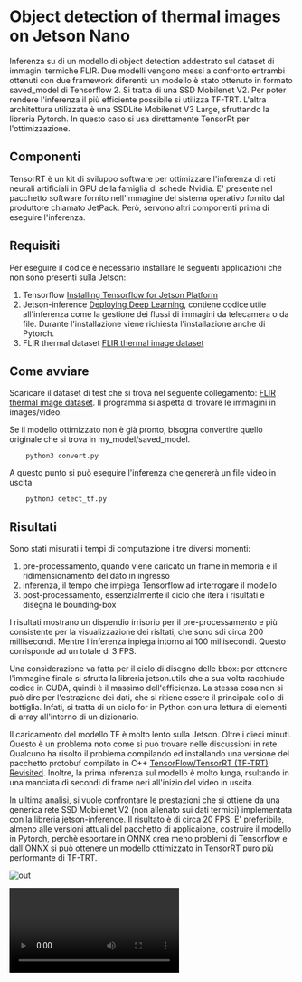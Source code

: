 # Object detection of thermal images on Jetson Nano
Inferenza su di un modello di object detection addestrato sul dataset di immagini termiche FLIR. 
Due modelli vengono messi a confronto entrambi ottenuti con due framework diferenti: un modello è stato ottenuto in formato saved_model di Tensorflow 2. Si tratta di una SSD Mobilenet V2. Per poter rendere l'inferenza il più efficiente possibile si utilizza TF-TRT. L'altra architettura utilizzata è una SSDLite Mobilenet V3 Large, sfruttando la libreria Pytorch. In questo caso si usa direttamente TensorRt per l'ottimizzazione.

## Componenti
TensorRT è un kit di sviluppo software per ottimizzare l'inferenza di reti neurali artificiali in GPU della famiglia di schede Nvidia. E' presente nel pacchetto software fornito nell'immagine del sistema operativo fornito dal produttore chiamato JetPack. Però, servono altri componenti prima di eseguire l'inferenza.


## Requisiti
Per eseguire il codice è necessario installare le seguenti applicazioni che non sono presenti sulla Jetson:
1. Tensorflow [Installing Tensorflow for Jetson Platform](https://docs.nvidia.com/deeplearning/frameworks/install-tf-jetson-platform/index.html)
2. Jetson-inference [Deploying Deep Learning](https://github.com/dusty-nv/jetson-inference), contiene codice utile all'inferenza come la gestione dei flussi di immagini da telecamera o da file. Durante l'installazione viene richiesta l'installazione anche di Pytorch.
3. FLIR thermal dataset [FLIR thermal image dataset](https://www.kaggle.com/deepnewbie/flir-thermal-images-dataset)

## Come avviare
Scaricare il dataset di test che si trova nel seguente collegamento: [FLIR thermal image dataset](https://www.kaggle.com/deepnewbie/flir-thermal-images-dataset). Il programma si aspetta di trovare le immagini in images/video.

Se il modello ottimizzato non è già pronto, bisogna convertire quello originale che si trova in my_model/saved_model. 

        python3 convert.py

A questo punto si può eseguire l'inferenza che genererà un file video in uscita

        python3 detect_tf.py


## Risultati
Sono stati misurati i tempi di computazione i tre diversi momenti:
1. pre-processamento, quando viene caricato un frame in memoria e il ridimensionamento del dato in ingresso
2. inferenza, il tempo che impiega Tensorflow ad interrogare il modello
3. post-processamento, essenzialmente il ciclo che itera i risultati e disegna le bounding-box

I risultati mostrano un dispendio irrisorio per il pre-processamento e più consistente per la visualizzazione dei risltati, che sono sdi circa 200 millisecondi. Mentre l'inferenza inpiega intorno ai 100 millisecondi. Questo corrisponde ad un totale di 3 FPS.

Una considerazione va fatta per il ciclo di disegno delle bbox: per ottenere l'immagine finale si sfrutta la libreria jetson.utils che a sua volta racchiude codice in CUDA, quindi è il massimo dell'efficienza. La stessa cosa non si può dire per l'estrazione dei dati, che si ritiene essere il principale collo di bottiglia. Infati, si tratta di un ciclo for in Python con una lettura di elementi di array all'interno di un dizionario.

Il caricamento del modello TF è molto lento sulla Jetson. Oltre i dieci minuti. Questo è un problema noto come si può trovare nelle discussioni in rete. Qualcuno ha risolto il problema compilando ed installando una versione del pacchetto protobuf compilato in C++ [TensorFlow/TensorRT (TF-TRT) Revisited](https://jkjung-avt.github.io/tf-trt-revisited/). Inoltre, la prima inferenza sul modello è molto lunga, rsultando in una manciata di secondi di frame neri all'inizio del video in uscita.

In ulltima analisi, si vuole confrontare le prestazioni che si ottiene da una generica rete SSD Mobilenet V2 (non allenato sui dati termici) implementata con la libreria jetson-inference. Il risultato è di circa 20 FPS. E' preferibile, almeno alle versioni attuali del pacchetto di applicaione, costruire il modello in Pytorch, perchè esportare in ONNX crea meno problemi di Tensorflow e dall'ONNX si può ottenere un modello ottimizzato in TensorRT puro più performante di TF-TRT. 

![out](out/output_sample.png)

![video sample](out/output_tf_Trim.mp4)